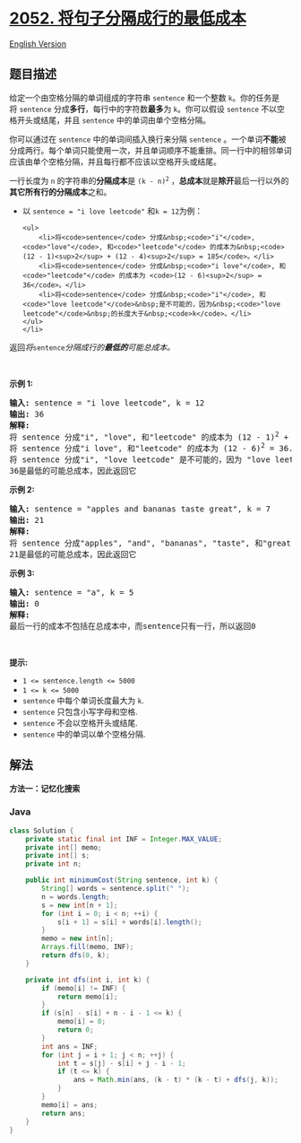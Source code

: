 # [2052. 将句子分隔成行的最低成本](https://leetcode.cn/problems/minimum-cost-to-separate-sentence-into-rows)

[English Version](/solution/2000-2099/2052.Minimum%20Cost%20to%20Separate%20Sentence%20Into%20Rows/README_EN.md)

## 题目描述

<!-- 这里写题目描述 -->

<p>给定一个由空格分隔的单词组成的字符串&nbsp;<code>sentence</code>&nbsp;和一个整数 <code>k</code>。你的任务是将&nbsp;<code>sentence</code> 分成<strong>多行</strong>，每行中的字符数<strong>最多</strong>为 <code>k</code>。你可以假设&nbsp;<code>sentence</code> 不以空格开头或结尾，并且&nbsp;<code>sentence</code> 中的单词由单个空格分隔。</p>

<p>你可以通过在&nbsp;<code>sentence</code>&nbsp;中的单词间插入换行来分隔&nbsp;<code>sentence</code> 。一个单词<strong>不能</strong>被分成两行。每个单词只能使用一次，并且单词顺序不能重排。同一行中的相邻单词应该由单个空格分隔，并且每行都不应该以空格开头或结尾。</p>

<p>一行长度为&nbsp;<code>n</code> 的字符串的<strong>分隔成本</strong>是&nbsp;<code>(k - n)<sup>2</sup></code> ，<strong>总成本</strong>就是<strong>除开</strong>最后一行以外的<strong>其它所有行的分隔成本</strong>之和。</p>

<ul>
	<li>以&nbsp;<code>sentence = "i love leetcode"</code> 和<code>k = 12</code>为例：

    <ul>
    	<li>将<code>sentence</code> 分成&nbsp;<code>"i"</code>, <code>"love"</code>, 和<code>"leetcode"</code> 的成本为&nbsp;<code>(12 - 1)<sup>2</sup> + (12 - 4)<sup>2</sup> = 185</code>。</li>
    	<li>将<code>sentence</code> 分成&nbsp;<code>"i love"</code>, 和<code>"leetcode"</code> 的成本为 <code>(12 - 6)<sup>2</sup> = 36</code>。</li>
    	<li>将<code>sentence</code> 分成&nbsp;<code>"i"</code>, 和<code>"love leetcode"</code>&nbsp;是不可能的，因为&nbsp;<code>"love leetcode"</code>&nbsp;的长度大于&nbsp;<code>k</code>。</li>
    </ul>
    </li>

</ul>

<p>返回<em>将</em><code>sentence</code><em>分隔成行的<strong>最低的</strong>可能总成本。</em></p>

<p>&nbsp;</p>

<p><strong>示例 1:</strong></p>

<pre>
<strong>输入:</strong> sentence = "i love leetcode", k = 12
<strong>输出:</strong> 36
<strong>解释:</strong>
将 sentence 分成"i", "love", 和"leetcode" 的成本为 (12 - 1)<sup>2</sup> + (12 - 4)<sup>2</sup> = 185.
将 sentence 分成"i love", 和"leetcode" 的成本为 (12 - 6)<sup>2</sup> = 36.
将 sentence 分成"i", "love leetcode" 是不可能的，因为 "love leetcode" 的长度为 13.
36是最低的可能总成本，因此返回它
</pre>

<p><strong>示例 2:</strong></p>

<pre>
<strong>输入:</strong> sentence = "apples and bananas taste great", k = 7
<strong>输出:</strong> 21
<strong>解释:</strong>
将 sentence 分成"apples", "and", "bananas", "taste", 和"great" 的成本为 (7 - 6)<sup>2</sup> + (7 - 3)<sup>2</sup> + (7 - 7)<sup>2</sup> + (7 - 5)<sup>2 </sup>= 21.
21是最低的可能总成本，因此返回它
</pre>

<p><strong>示例 3:</strong></p>

<pre>
<strong>输入:</strong> sentence = "a", k = 5
<strong>输出:</strong> 0
<strong>解释:</strong>
最后一行的成本不包括在总成本中，而sentence只有一行，所以返回0</pre>

<p>&nbsp;</p>

<p><strong>提示:</strong></p>

<ul>
	<li><code>1 &lt;= sentence.length &lt;= 5000</code></li>
	<li><code>1 &lt;= k &lt;= 5000</code></li>
	<li><code>sentence</code>&nbsp;中每个单词长度最大为&nbsp;<code>k</code>.</li>
	<li><code>sentence</code> 只包含小写字母和空格.</li>
	<li><code>sentence</code> 不会以空格开头或结尾.</li>
	<li><code>sentence</code>&nbsp;中的单词以单个空格分隔.</li>
</ul>

## 解法

**方法一：记忆化搜索**

### **Java**

```java
class Solution {
    private static final int INF = Integer.MAX_VALUE;
    private int[] memo;
    private int[] s;
    private int n;

    public int minimumCost(String sentence, int k) {
        String[] words = sentence.split(" ");
        n = words.length;
        s = new int[n + 1];
        for (int i = 0; i < n; ++i) {
            s[i + 1] = s[i] + words[i].length();
        }
        memo = new int[n];
        Arrays.fill(memo, INF);
        return dfs(0, k);
    }

    private int dfs(int i, int k) {
        if (memo[i] != INF) {
            return memo[i];
        }
        if (s[n] - s[i] + n - i - 1 <= k) {
            memo[i] = 0;
            return 0;
        }
        int ans = INF;
        for (int j = i + 1; j < n; ++j) {
            int t = s[j] - s[i] + j - i - 1;
            if (t <= k) {
                ans = Math.min(ans, (k - t) * (k - t) + dfs(j, k));
            }
        }
        memo[i] = ans;
        return ans;
    }
}
```
